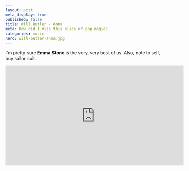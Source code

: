 ```yaml
---
layout: post
meta_display: true
published: false
title: Will Butler - Anna
meta: How did I miss this slice of pop magic?
categories: music
hero: will-butler-anna.jpg
---
```

I'm pretty sure **Emma Stone** is the very, very best of us. Also, note to self, buy sailor suit.

<div class="flex-video widescreen">
  <iframe width="560" height="315" src="https://www.youtube.com/embed/7QFvgHIJrEQ" frameborder="0" allowfullscreen></iframe>
</div>
